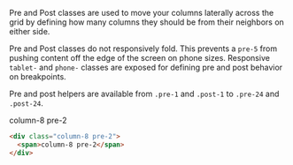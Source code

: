 Pre and Post classes are used to move your columns laterally across the grid by defining how many columns they should be from their neighbors on either side.

Pre and Post classes do not responsively fold. This prevents a `pre-5` from pushing content off the edge of the screen on phone sizes. Responsive `tablet-` and `phone-` classes are exposed for defining pre and post behavior on breakpoints.

Pre and post helpers are available from `.pre-1` and `.post-1` to `.pre-24` and `.post-24`.

<div class="grid-example clearfix">
  <div class="column-8 pre-2">
    <span>column-8 pre-2</span>
  </div>
</div>

```html
<div class="column-8 pre-2">
  <span>column-8 pre-2</span>
</div>
```
